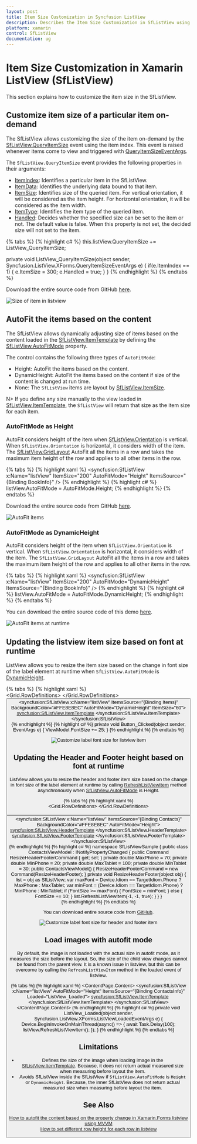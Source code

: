 ```yaml
---
layout: post
title: Item Size Customization in Syncfusion ListView
description: Describes the Item Size Customization in SfListView using ItemSize property, QueryItemSize event and AutoFitMode property.
platform: xamarin
control: SfListView
documentation: ug
---
```


# Item Size Customization in Xamarin ListView (SfListView)

This section explains how to customize the item size in the SfListView.

## Customize item size of a particular item on-demand

The SfListView allows customizing the size of the item on-demand by the [SfListView.QueryItemSize](https://help.syncfusion.com/cr/cref_files/xamarin/Syncfusion.SfListView.XForms~Syncfusion.ListView.XForms.SfListView~QueryItemSize_EV.html) event using the item index. This event is raised whenever items come to view and triggered with [QueryItemSizeEventArgs](https://help.syncfusion.com/cr/cref_files/xamarin/Syncfusion.SfListView.XForms~Syncfusion.ListView.XForms.QueryItemSizeEventArgs.html).

The `SfListView.QueryItemSize` event provides the following properties in their arguments:

 * [ItemIndex](https://help.syncfusion.com/cr/cref_files/xamarin/Syncfusion.SfListView.XForms~Syncfusion.ListView.XForms.QueryItemSizeEventArgs~ItemIndex.html): Identifies a particular item in the SfListView. 
 * [ItemData](https://help.syncfusion.com/cr/cref_files/xamarin/Syncfusion.SfListView.XForms~Syncfusion.ListView.XForms.QueryItemSizeEventArgs~ItemData.html): Identifies the underlying data bound to that item.
 * [ItemSize](https://help.syncfusion.com/cr/cref_files/xamarin/Syncfusion.SfListView.XForms~Syncfusion.ListView.XForms.QueryItemSizeEventArgs~ItemSize.html): Identifies size of the queried item. For vertical orientation, it will be considered as the item height. For horizontal orientation, it will be considered as the item width.
 * [ItemType](https://help.syncfusion.com/cr/cref_files/xamarin/Syncfusion.SfListView.XForms~Syncfusion.ListView.XForms.QueryItemSizeEventArgs~ItemType.html): Identifies the item type of the queried item.
 * [Handled](https://help.syncfusion.com/cr/cref_files/xamarin/Syncfusion.SfListView.XForms~Syncfusion.ListView.XForms.QueryItemSizeEventArgs~Handled.html): Decides whether the specified size can be set to the item or not. The default value is false. When this property is not set, the decided size will not set to the item.

{% tabs %}
{% highlight c# %}
this.listView.QueryItemSize += ListView_QueryItemSize;

private void ListView_QueryItemSize(object sender, Syncfusion.ListView.XForms.QueryItemSizeEventArgs e)
{
    if(e.ItemIndex == 1)
    {
        e.ItemSize = 300;
        e.Handled = true;
    }
}
{% endhighlight %}
{% endtabs %}

Download the entire source code from GitHub [here](https://github.com/SyncfusionExamples/How-to-set-different-row-height-for-each-row-in-Xamarin.Forms-listview).

![Size of item in listview](SfListView_images/QueryItemSize.jpg)

## AutoFit the items based on the content

The SfListView allows dynamically adjusting size of items based on the content loaded in the [SfListView.ItemTemplate](https://help.syncfusion.com/cr/cref_files/xamarin/Syncfusion.SfListView.XForms~Syncfusion.ListView.XForms.SfListView~ItemTemplate.html) by defining the [SfListView.AutoFitMode](https://help.syncfusion.com/cr/cref_files/xamarin/Syncfusion.SfListView.XForms~Syncfusion.ListView.XForms.SfListView~AutoFitMode.html) property.

The control contains the following three types of `AutoFitMode`:

 * Height: AutoFit the items based on the content.
 * DynamicHeight: AutoFit the items based on the content if size of the content is changed at run time.
 * None: The `SfListView` items are layout by [SfListView.ItemSize](https://help.syncfusion.com/cr/cref_files/xamarin/Syncfusion.SfListView.XForms~Syncfusion.ListView.XForms.SfListView~ItemSize.html).

 N> If you define any size manually to the view loaded in [SfListView.ItemTemplate](https://help.syncfusion.com/cr/cref_files/xamarin/Syncfusion.SfListView.XForms~Syncfusion.ListView.XForms.SfListView~ItemTemplate.html), the `SfListView` will return that size as the item size for each item.

### AutoFitMode as Height

AutoFit considers height of the item when [SfListView.Orientation](https://help.syncfusion.com/cr/cref_files/xamarin/Syncfusion.SfListView.XForms~Syncfusion.ListView.XForms.SfListView~Orientation.html) is vertical. When `SfListView.Orientation` is horizontal, it considers width of the item. The [SfListView.GridLayout](https://help.syncfusion.com/cr/cref_files/xamarin/Syncfusion.SfListView.XForms~Syncfusion.ListView.XForms.GridLayout.html) AutoFit all the items in a row and takes the maximum item height of the row and applies to all other items in the row.

{% tabs %}
{% highlight xaml %}
<ContentPage xmlns:syncfusion="clr-namespace:Syncfusion.ListView.XForms;assembly=Syncfusion.SfListView.XForms">
  <syncfusion:SfListView x:Name="listView" 
                    ItemSize="200"
                    AutoFitMode="Height"
                    ItemsSource="{Binding BookInfo}" />
</ContentPage>
{% endhighlight %}
{% highlight c# %}
listView.AutoFitMode = AutoFitMode.Height; 
{% endhighlight %}
{% endtabs %}

Download the entire source code from GitHub [here](https://github.com/SyncfusionExamples/Autofit-listviewitem-in-xamarin.forms-listview).

![AutoFit items](SfListView_images/AutoFit.jpg)

### AutoFitMode as DynamicHeight

AutoFit considers height of the item when `SfListView.Orientation` is vertical. When `SfListView.Orientation` is horizontal, it considers width of the item. The `SfListView.GridLayout` AutoFit all the items in a row and takes the maximum item height of the row and applies to all other items in the row.

{% tabs %}
{% highlight xaml %}
<ContentPage xmlns:syncfusion="clr-namespace:Syncfusion.ListView.XForms;assembly=Syncfusion.SfListView.XForms">
  <syncfusion:SfListView x:Name="listView" 
                    ItemSize="200"
                    AutoFitMode="DynamicHeight"
                    ItemsSource="{Binding BookInfo}" />
</ContentPage>
{% endhighlight %}
{% highlight c# %}
listView.AutoFitMode = AutoFitMode.DynamicHeight; 
{% endhighlight %}
{% endtabs %}

You can download the entire source code of this demo [here](https://github.com/SyncfusionExamples/listview_autofit).

![AutoFit items at runtime](SfListView_images/AutoFit_DynamicHeight.gif)

## Updating the listview item size based on font at runtime

ListView allows you to resize the item size based on the change in font size of the label element at runtime when `SfListView.AutoFitMode` is [DynamicHeight](https://help.syncfusion.com/cr/xamarin/Syncfusion.SfListView.XForms~Syncfusion.ListView.XForms.AutoFitMode.html).

{% tabs %}
{% highlight xaml %}
<ContentPage xmlns:syncfusion="clr-namespace:Syncfusion.ListView.XForms;assembly=Syncfusion.SfListView.XForms">       
 <Grid>
    <Grid.RowDefinitions>
        <RowDefinition Height="50"/>
        <RowDefinition Height="*"/>
    </Grid.RowDefinitions>
    <Button Text="Modify FontSize" Clicked="Button_Clicked"/>
    <syncfusion:SfListView x:Name="listView" 
                ItemsSource="{Binding Items}"
                BackgroundColor="#FFE8E8EC"
                AutoFitMode="DynamicHeight"
                ItemSize="60">
        <syncfusion:SfListView.ItemTemplate>
            <DataTemplate>
                <Grid x:Name="grid" RowSpacing="1">
                    <Label LineBreakMode="NoWrap"
                    TextColor="#474747"
                    FontSize="{Binding BindingContext.FontSize, Source={x:Reference Name=listView}}"
                    Text="{Binding ContactName}">
                    </Label>
                </Grid>
            </DataTemplate>
        </syncfusion:SfListView.ItemTemplate>
    </syncfusion:SfListView>                
</ContentPage>
{% endhighlight %}
{% highlight c# %}
private void Button_Clicked(object sender, EventArgs e)
{
    ViewModel.FontSize += 25;
}
{% endhighlight %}
{% endtabs %}

![Customize label font size for listview item](SfListView_images/SfListView-FontSizeChanged.jpg)

## Updating the Header and Footer height based on font at runtime

ListView allows you to resize the header and footer item size based on the change in font size of the label element at runtime by calling [RefreshListViewItem](https://help.syncfusion.com/cr/cref_files/xamarin/Syncfusion.SfListView.XForms~Syncfusion.ListView.XForms.SfListView~RefreshListViewItem.html) method asynchronously when [SfListView.AutoFitMode](https://help.syncfusion.com/cr/cref_files/xamarin/Syncfusion.SfListView.XForms~Syncfusion.ListView.XForms.SfListView~AutoFitMode.html) is Height.

{% tabs %}
{% highlight xaml %}
<ContentPage xmlns:syncfusion="clr-namespace:Syncfusion.ListView.XForms;assembly=Syncfusion.SfListView.XForms">       
 <Grid>
    <Grid.RowDefinitions>
        <RowDefinition Height="50"/>
        <RowDefinition Height="*"/>
    </Grid.RowDefinitions>
    <Button Text="Change FontSize" Command="{Binding ResizeHeaderFooterCommand}" CommandParameter="{x:Reference listView}"/>
    <syncfusion:SfListView x:Name="listView" 
                ItemsSource="{Binding Contacts}"
                BackgroundColor="#FFE8E8EC"
                AutoFitMode="Height">
                <syncfusion:SfListView.HeaderTemplate>
                    <DataTemplate>
                        <ViewCell>
                            <Grid>
                                <Label Text="Contact Details"
                                       FontSize="{Binding BindingContext.FontSize, Source={x:Reference listView}}"/>
                            </Grid>
                        </ViewCell>
                    </DataTemplate>
                </syncfusion:SfListView.HeaderTemplate>
                <syncfusion:SfListView.FooterTemplate>
                    <DataTemplate>
                        <ViewCell>
                            <Grid >
                                <Label Text="Contacts Count" FontSize="{Binding BindingContext.FontSize, Source={x:Reference listView}}"/>
                                <Label Text="{Binding Contacts.Count}" FontSize="{Binding BindingContext.FontSize, Source={x:Reference listView}}"/>
                            </Grid>
                        </ViewCell>
                    </DataTemplate>
                </syncfusion:SfListView.FooterTemplate>
    </syncfusion:SfListView>                
</ContentPage>
{% endhighlight %}
{% highlight c# %}
namespace SfListViewSample
{
    public class ContactsViewModel : INotifyPropertyChanged
    {
        public Command ResizeHeaderFooterCommand { get; set; }
        private double MaxPhone = 70;
        private double MinPhone = 20;
        private double MaxTablet = 100;
        private double MinTablet = 30;
        public ContactsViewModel()
        {
           ResizeHeaderFooterCommand = new Command(ResizeHeaderFooter);
        }
        private void ResizeHeaderFooter(object obj)
        {
            list = obj as SfListView;
            var maxFont = Device.Idiom == TargetIdiom.Phone ? MaxPhone : MaxTablet;
            var minFont = (Device.Idiom == TargetIdiom.Phone) ? MinPhone : MinTablet;
            if (FontSize >= maxFont)
            {
                FontSize = minFont;
            }
            else
            {
                FontSize += 10;
            }
            list.RefreshListViewItem(-1, -1, true);
        }
    }
}       
{% endhighlight %}
{% endtabs %}

You can download entire source code from [GitHub](https://github.com/SyncfusionExamples/How-to-update-header-and-footer-height-based-on-font-size-at-runtime).

![Customize label font size for header and footer item](SfListView_images/SfListView_HeaderFooterFontSizeChange.png)

## Load images with autofit mode

By default, the image is not loaded with the actual size in autofit mode, as it measures the size before the layout. So, the size of the child view changes cannot be found from the parent view. It is a known issue in listview, but this can be overcome by calling the `RefreshListViewItem` method in the loaded event of listview.

{% tabs %}
{% highlight xaml %}
<ContentPage xmlns:syncfusion="clr-namespace:Syncfusion.ListView.XForms;assembly=Syncfusion.SfListView.XForms">
    <ContentPage.Content>
        <Grid>
            <syncfusion:SfListView x:Name="listView" 
                                   AutoFitMode="Height"
                                   ItemsSource="{Binding ContactsInfo}"
                                   Loaded="ListView_Loaded">
                <syncfusion:SfListView.ItemTemplate>
                    <DataTemplate>
                        <StackLayout>
                            <StackLayout>
                                <Label Text="{Binding ContactName}" />
                                <Label Text="{Binding ContactNumber}"  />
                            </StackLayout>
                            <Image Source="{Binding ContactImage}"  />
                        </StackLayout>
                    </DataTemplate>
                </syncfusion:SfListView.ItemTemplate>
            </syncfusion:SfListView>
        </Grid>
    </ContentPage.Content>
</ContentPage>
{% endhighlight %}
{% highlight c# %}
private void ListView_Loaded(object sender, Syncfusion.ListView.XForms.ListViewLoadedEventArgs e)
{
    Device.BeginInvokeOnMainThread(async() =>
    {
        await Task.Delay(100);
        listView.RefreshListViewItem();
    });
}
{% endhighlight %}
{% endtabs %}

## Limitations

 * Defines the size of the image when loading image in the [SfListView.ItemTemplate](https://help.syncfusion.com/cr/cref_files/xamarin/Syncfusion.SfListView.XForms~Syncfusion.ListView.XForms.SfListView~ItemTemplate.html). Because, it does not return actual measured size when measuring before layout the item.
 * Avoids SfListView inside the SfListView if `SfListView.AutoFitMode` is `Height` or `DynamicHeight`. Because, the inner SfListView does not return actual measured size when measuring before layout the item.

## See Also

[How to autofit the content based on the property change in Xamarin.Forms listview using MVVM](https://www.syncfusion.com/kb/9856/)                                                                                            
[How to set different row height for each row in listview](https://www.syncfusion.com/kb/9478/)                                                                                                                                                                    
